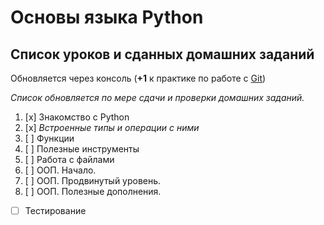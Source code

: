 # Основы языка Python #
## Список уроков и сданных домашних заданий ##

Обновляется через консоль (**+1** к практике по работе с [Git](https://git-scm.com))

*Список обновляется по мере сдачи и проверки домашних заданий.*

1. [x] Знакомство с Python
1. [x] *Встроенные типы и операции с ними*
1. [ ] Функции
1. [ ] Полезные инструменты
1. [ ] Работа с файлами
1. [ ] ООП. Начало.
1. [ ] ООП. Продвинутый уровень.
1. [ ] ООП. Полезные дополнения.
* [ ] Тестирование
